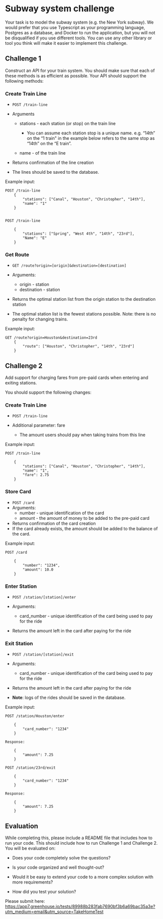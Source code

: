 # Subway system challenge

Your task is to model the subway system (e.g. the New York subway). We would prefer that you use Typescript as your programming language, Postgres as a database, and Docker to run the application, but you will not be disqualified if you use different tools. You can use any other library or tool you think will make it easier to implement this challenge.


## Challenge 1

Construct an API for your train system. You should make sure that each of these methods is as efficient as possible. Your API should support the following methods:


### Create Train Line

* `POST /train-line`
* Arguments
    * stations - each station (or stop) on the train line
    
        * You can assume each station stop is a unique name. e.g. “14th” on the “1 train" in the example below refers to the same stop as “14th” on the “E train”.

    * name - of the train line

* Returns confirmation of the line creation
* The lines should be saved to the database. 

Example input:

```
POST /train-line
    {
        "stations": ["Canal", "Houston", "Christopher", "14th"],
        "name": "1"
    }


POST /train-line

    {
        "stations": ["Spring", "West 4th", "14th", "23rd"],
        "Name": "E"
    }

```

### Get Route 
* `GET /route?origin=[origin]&destination=[destination]`

* Arguments:
    * origin - station
    * destination - station

* Returns the optimal station list from the origin station to the destination station

* The optimal station list is the fewest stations possible. Note: there is no penalty for changing trains.


Example input:


```
GET /route?origin=Houston&destination=23rd
    {
        "route": ["Houston", "Christopher", "14th", "23rd"]
    }
```

## Challenge 2
Add support for charging fares from pre-paid cards when entering and exiting stations.


You should support the following changes:


### Create Train Line

* `POST /train-line`

* Additional parameter: fare
    * The amount users should pay when taking trains from this line


Example input:

```
POST /train-line

    {
        "stations": ["Canal", "Houston", "Christopher", "14th"],
        "name": "1",
        "fare": 2.75
    }
```

### Store Card

* `POST /card`
* Arguments:
    * number - unique identification of the card
    * amount - the amount of money to be added to the pre-paid card
* Returns confirmation of the card creation
* If the card already exists, the amount should be added to the balance of the card.


Example input:

```
POST /card

    {
        "number": "1234",
        "amount": 10.0
    }
```

### Enter Station

* `POST /station/[station]/enter`

* Arguments:
    * card_number - unique identification of the card being used to pay for the ride
* Returns the amount left in the card after paying for the ride


### Exit Station

* `POST /station/[station]/exit`

* Arguments:
    * card_number - unique identification of the card being used to pay for the ride

* Returns the amount left in the card after paying for the ride


* **Note**: logs of the rides should be saved in the database.


Example input:

```
POST /station/Houston/enter

    {
        "card_number": "1234"
    }

Response:

    {
        "amount": 7.25
    }
```

```
POST /station/23rd/exit

    {
        "card_number": "1234"
    }

Response:

    {
        "amount": 7.25
    }
```

## Evaluation
While completing this, please include a README file that includes how to run your code. This should include how to run Challenge 1 and Challenge 2. You will be evaluated on:

* Does your code completely solve the questions?

* Is your code organized and well thought-out?

* Would it be easy to extend your code to a more complex solution with more requirements?

* How did you test your solution?


Please submit here:
https://app7.greenhouse.io/tests/89988b283fab7690bf3b6a69bac35a3e?utm_medium=email&utm_source=TakeHomeTest